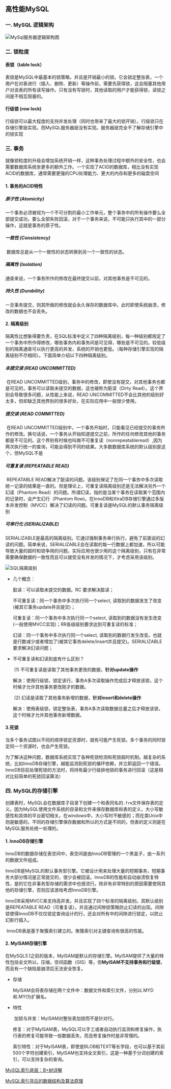 ## 高性能MySQL

### 一. MySQL 逻辑架构

![MySql服务器逻辑架构图](E:\git-markdown\markdown\images\MySql\MySql服务器逻辑架构图.png)



### 二. 锁粒度

#### 表锁（table lock）

​		表锁是MySQL中最基本的锁策略，并且是开销最小的锁。它会锁定整张表，一个用户在对表进行（插入、删除、更新）等操作前，需要先获得锁，这会阻塞其他用户对该表的所有读写操作。只有没有写锁时，其他读取的用户才能获得锁，读锁之间是不相互阻塞的。



#### 行级锁  (row lock)

​		行级锁可以最大程度的支持并发处理（同时也带来了最大的锁开销）。行级锁只在存储引擎层实现。而MySQL服务器层没有实现。服务器层完全不了解存储引擎中的锁实现



### 三. 事务

​		就像锁粒度的升级会增加系统开销一样，这种事务处理过程中额外的安全性，也会需要数据库系统坐更多的额外工作。一个实现了ACID的数据库，相比没有实现ACID的数据库，通常需要更强的CPU处理能力、更大的内存和更多的磁盘空间

#### 1. 事务的ACID特性

##### 原子性 (Atomicity)

​		一个事务必须被视为一个不可分割的最小工作单元，整个事务中的所有操作要么全部提交成功，要么全部失败回滚，对于一个事务来说，不可能只执行其中的一部分操作，这就是事务的原子性。

##### 一致性 (Consistency)

​		数据库总是从一个一致性的状态转换到另一个一致性的状态。

##### 隔离性 (Isolation)

​		通查来说，一个事务所作的修改在最终提交以前，对其他事务是不可见的。

##### 持久性 (Durability)

​		一旦事务提交，则其所做的修改就会永久保存的数据库中。此时即使系统崩溃，修改的数据也不会丢失。



#### 2. 隔离级别

​		隔离性比想象得要负责，在SQL标准中定义了四种隔离级别，每一种级别都规定了一个事务中所作得修改，哪些事务内和事务间是可见得，哪些是不可见的。较低级别的隔离通查可以执行更高的并发，系统的开销也更低。（每种存储引擎实现的隔离级别不尽相同）。下面简单介绍以下四种隔离级别。

##### 未提交读 (READ UNCOMMITTED)

​		在READ UNCOMMITTED级别，事务中的修改，即使没有提交，对其他事务也都是可见的，事务可以读取未提交的数据，这也被称为脏读（Dirty Read）。这个界别会导致很多问题，从性能上来说，READ UNCOMMITTED不会比其他的级别好太多，但却缺乏其他界别的很多好处，在实际应用中一般很少使用。

##### 提交读 (READ COMMITTED)

​		在READ UNCOMMITTED级别中，一个事务开始时，只能看见已经提交的事务所作的修改。换句话说，一个事务从开始知道提交之前，所作的任何修改其他的事务都是不可见的。这个界别有时候也叫做不可重复读（nonrepeatableread）,因为两次执行统一的查询，可能会得到不同的结果。大多数数据库系统的默认级别是这个，但MySQL不是

##### 可重复读 (REPEATABLE READ)

​		REPEATABLE READ解决了脏读的问题。该级别保证了在同一个事务中多次读取统一记录的结果是一直的。但是理论上，可重复读隔离级别还是无法解决另外一个幻读（Phantom Read）的问题。所谓幻读，指的是当某个事务在读取某个范围内的记录时，会产生幻行（Phantom Row)。在InnoDB和XtraDB存储引擎通过多版本并发控制（MVCC）解决了幻读的问题。可重复读是MySQL的默认事务隔离级别

##### 可串行化 (SERIALIZABLE)

​		SERIALIZABLE是最高的隔离级别。它通过强制事务串行执行，避免了前面说的幻读的问题。简单来说，SERIALIZABLE会在读取的每一行数据上都加速，所以可能导致大量的超时和锁争用的问题。实际应用也很少用的这个隔离级别，只有在非常需要确保数据的一致性而且可以接受没有并发的情况下，才考虑采用该级别。



![SQL隔离级别](E:\git-markdown\markdown\images\MySql\SQL隔离级别.png)

* 几个概念：

  脏读：可以读取未提交的数据。RC 要求解决脏读；

  不可重复读：同一个事务中多次执行同一个select, 读取到的数据发生了改变(被其它事务update并且提交)；

  可重复读：同一个事务中多次执行同一个select, 读取到的数据没有发生改变(一般使用MVCC实现)；RR各级级别要求达到可重复读的标准；

  幻读：同一个事务中多次执行同一个select, 读取到的数据行发生改变。也就是行数减少或者增加了(被其它事务delete/insert并且提交)。SERIALIZABLE要求解决幻读问题；

  

* 不可重复读和幻读到底有什么区别？

  ​	(1) 不可重复读是读取了其他事务更改的数据，**针对update操作**

  解决：使用行级锁，锁定该行，事务A多次读取操作完成后才释放该锁，这个时候才允许其他事务更改刚才的数据。

  ​	(2) 幻读是读取了其他事务新增的数据，**针对insert和delete操作**

  解决：使用表级锁，锁定整张表，事务A多次读取数据总量之后才释放该锁，这个时候才允许其他事务新增数据。



#### 3.死锁

​		当多个事务试图以不同的顺序锁定资源时，就有可能产生死锁。多个事务的同时锁定同一个资源时，也会产生死锁。

​		为了解决这种问题，数据库系统实现了各种死锁检测和死锁超时机制。越复杂的系统，比如InnoDB存储引擎，越能监测到死锁的循环依赖，并立即返回一个错误。InnoDB目前处理死锁的方法时，将持有最少行级排他锁的事务进行回滚（这是相对比较简单的死锁回滚算法）



### 四. MySQL的存储引擎

​		创建表时，MySQL会在数据库子目录下创建一个和表同名的`.frm`文件保存表的定义。因为MySQL使用文件系统的目录和文件来保存数据库和表的定义，大小写敏感性和具体的平台密切相关。在windows中，大小写时不敏感的；而在类Unix中则是敏感的。不同的存储引擎保存数据和所以的方式是不同的，但表的定义则是在MySQL服务处统一处理的。

#### 1. InnoDB存储引擎

​		InnoDB的数据存储在表空间中，表空间是由InnoDB管理的一个黑盒子，由一系列的数据文件组成。

​		InnoDB是MySQL的默认事务型引擎。它被设计用来处理大量的短期事务，短期事务大部分情况是正常提交的，很少会被回滚。InnoDB的性能和自动崩溃恢复特性，是的它在非事务型存储的需求中也很流行。除非有非常特别的原因需要使用其他的存储引擎，否则应该游戏考虑InnoDB引擎。

​		InnoDB采用MVCC来支持高并发。并且实现了四个标准的隔离级别。其默认级别是REPEATABLE READ（可重复读）。并且通过间隙锁策略防止幻读的出现。间隙锁使得InnoDB不仅仅锁定查询设计的行，还会对所有中的间隙进行锁定，以防止幻影行插入。

​		InnoDB表是基于聚簇索引建立的。聚簇索引对主键查询有很高的性能。

#### 2. MyISAM存储引擎

​		在MySQL5.1之前的版本，MyISAM是默认的存储引擎。MyISAM提供了大量的特性包括全文所以，压缩，空间函数（GIS）等，但**MyISAM不支持事务和行级锁**，而且有一个缺陷是崩溃后无法安全恢复。

* 存储

  ​	MyISAM会将表存储在两个文件中：数据文件和索引文件，分别以.MYD和.MYI为扩展名。

* 特性

  ​	加锁与并发：MyISAM对整张表加锁而不是针对行。

  ​	修复：对于MyISAM表，MySQL可以手工或者自动执行监测和修复操作，执行表的修复可能导致一些数据丢失，而且修复操作时是非常慢的。

  ​	索引特性：对于MyISAM表，即使是BLOB和TEXT等长字段，也可以基于其前500个字符创建索引，MyISAM也支持全文索引，这是一种基于分词创建的索引，可以支持复杂的查询。





[MySQL索引底层：B+树详解](https://mp.weixin.qq.com/s/FXOEq-T7pDSlbwccW_2l_w)

[MySQL索引背后的数据结构及算法原理](http://blog.codinglabs.org/articles/theory-of-mysql-index.html)



